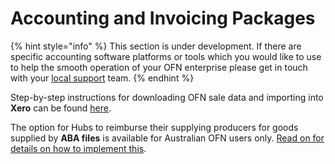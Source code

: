 # Accounting and Invoicing Packages

{% hint style="info" %}
This section is under development. If there are specific accounting software platforms or tools which you would like to use to help the smooth operation of your OFN enterprise please get in touch with your [local support]() team.
{% endhint %}

Step-by-step instructions for downloading OFN sale data and importing into **Xero** can be found [here](../../basic-features/reports.md#xero-invoices).

The option for Hubs to reimburse their supplying producers for goods supplied by **ABA files** is available for Australian OFN users only. [Read on for details on how to implement this](paying-suppliers.md).

